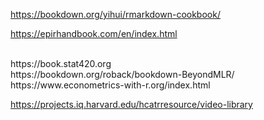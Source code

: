 https://bookdown.org/yihui/rmarkdown-cookbook/   

https://epirhandbook.com/en/index.html   

<br>
https://book.stat420.org   


<br>
https://bookdown.org/roback/bookdown-BeyondMLR/   

<br>
https://www.econometrics-with-r.org/index.html   



<br>

https://projects.iq.harvard.edu/hcatrresource/video-library   
